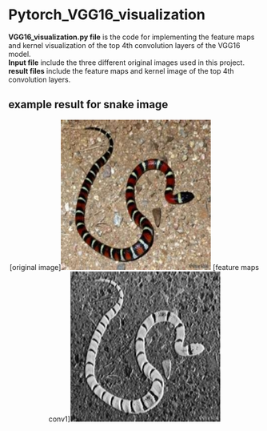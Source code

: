 # Pytorch_VGG16_visualization
 **VGG16_visualization.py file** is the code for implementing the feature maps and kernel visualization of the top 4th convolution layers of the VGG16 model.  
   **Input file** include the three different original images used in this project.  
   **result files** include the feature maps and kernel image of the top 4th convolution layers.
## example result for snake image
<center class="half">
   [original image]<img src="https://github.com/kuaiqiangshou/Pytorch_VGG16_visualization/blob/master/input_images/snake.jpg" width="300"/>
   [feature maps conv1]<img src="https://github.com/kuaiqiangshou/Pytorch_VGG16_visualization/blob/master/result%20for%20image%20snake/feature_maps%20of%20conv1.png" width="300"/>
</center>
